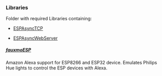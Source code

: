 ### Libraries

Folder with required Libraries containing:

- [ESPAsyncTCP](https://github.com/me-no-dev/ESPAsyncTCP)

- [ESPAsyncWebServer](https://github.com/me-no-dev/ESPAsyncWebServer)
##### [fauxmoESP](https://bitbucket.org/xoseperez/fauxmoesp/src/master/)
Amazon Alexa support for ESP8266 and ESP32 device. Emulates Philips Hue lights to control the ESP devices with Alexa.
